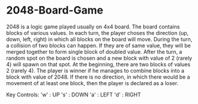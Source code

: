 # 2048-Board-Game
2048 is a logic game played usually on 4x4 board. The board contains blocks of various values. In each turn, the player choses the direction (up, down, left, right) in which all blocks on the board will move. During the turn, a collision of two blocks can happen. If they are of same value, they will be merged together to form single block of doubled value. After the turn, a random spot on the board is chosen and a new block with value of 2 (rarely 4) will spawn on that spot. At the beginning, there are two blocks of values 2 (rarely 4). The player is winner if he manages to combine blocks into a block with value of 2048. If there is no direction, in which there would be a movement of at least one block, then the player is declared as a loser.

Key Controls:
  'w' : UP
  's' : DOWN
  'a' : LEFT
  'd' : RIGHT

